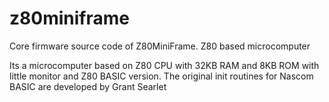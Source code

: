 # z80miniframe
Core firmware source code of Z80MiniFrame. Z80 based microcomputer

Its a microcomputer based on Z80 CPU with 32KB RAM and 8KB ROM with little monitor and Z80 BASIC version. The original init routines for Nascom BASIC
are developed by Grant Searlet
